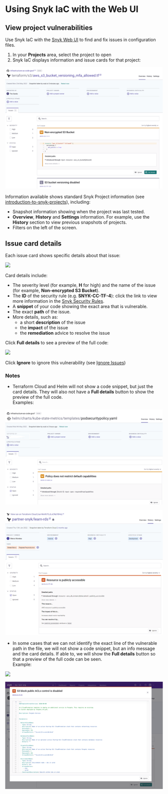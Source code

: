 # Using Snyk IaC with the Web UI

## View project vulnerabilities

Use Snyk IaC with the [Snyk Web UI](../../getting-started/quickstart/create-a-snyk-account/logging-in-to-an-existing-account.md) to find and fix issues in configuration files.

1. In your **Projects** area, select the project to open
2. Snyk IaC displays information and issue cards for that project:

![](<../../.gitbook/assets/image (165) (1) (1) (1) (2) (1) (1) (1) (1).png>)

Information available shows standard Snyk Project information (see [introduction-to-snyk-projects](../../manage-issues/introduction-to-snyk-projects/ "mention")), including:

* Snapshot information showing when the project was last tested.
* **Overview**, **History** and **Settings** information. For example, use the **History** section to view previous snapshots of projects.
* Filters on the left of the screen.

## Issue card details

Each issue card shows specific details about that issue:

![](<../../.gitbook/assets/Screenshot 2022-05-23 at 14.24.14.png>)

Card details include:

* The severity level (for example, **H** for high) and the name of the issue (for example, **Non-encrypted S3 Bucket**).
* The **ID** of the security rule (e.g. **SNYK-CC-TF-4**): click the link to view more information in the [Snyk Security Rules](https://snyk.io/security-rules).
* A **snippet** of your code showing the exact area that is vulnerable.
* The exact **path** of the issue.
* More details, such as:
  * a short **description** of the issue
  * the **impact** of the issue
  * the **remediation** advice to resolve the issue

Click **Full details** to see a preview of the full code:

![](<../../.gitbook/assets/Screenshot 2022-05-23 at 14.24.20.png>)

Click **Ignore** to ignore this vulnerability (see [Ignore Issues](../../manage-issues/issue-management/ignore-issues.md))

### Notes

* Terraform Cloud and Helm will not show a code snippet, but just the card details. They will also not have a **Full details** button to show the preview of the full code.\
  Examples:

![](<../../.gitbook/assets/image (114) (1) (1) (1) (1) (1) (1) (1) (1) (1) (1) (1) (1) (1) (1) (1) (1) (1) (1) (1) (1) (1) (1) (1) (1) (1) (1) (1) (1) (1) (2).png>)

![Terraform Cloud](<../../.gitbook/assets/image (100) (1) (1) (1) (1) (1) (1) (1) (1) (1) (1) (1) (1) (1) (1) (1) (1) (1) (1) (1) (1) (1) (1) (1) (1) (1) (1) (1) (1) (1) (1) (1) (1) (1) (1) (1) (1) (1) (1) (1) (1) (1) (1) (1) (1) (1) (1) (1) (1) (1) (1) (1) (1) (6).png>)

* In some cases that we can not identify the exact line of the vulnerable path in the file, we will not show a code snippet, but an info message and the card details. If able to, we will show the **Full details** button so that a preview of the full code can be seen.\
  Example:

![](<../../.gitbook/assets/Screenshot 2022-05-23 at 14.28.07.png>)

![](<../../.gitbook/assets/Screenshot 2022-05-23 at 14.28.17 (1).png>)
